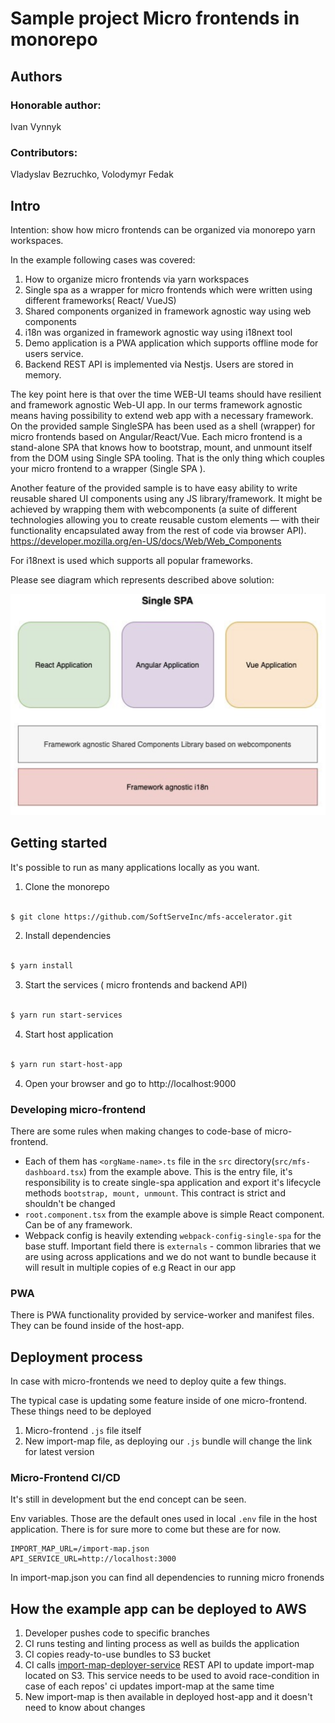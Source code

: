 # Sample project Micro frontends in monorepo

## Authors
### Honorable author: 
Ivan Vynnyk
### Contributors: 
Vladyslav Bezruchko, 
Volodymyr Fedak

## Intro
Intention: show how micro frontends can be organized via monorepo yarn workspaces.

In the example following cases was covered: 
1. How to organize micro frontends via yarn workspaces
2. Single spa as a wrapper for micro frontends which were written using different frameworks( React/ VueJS)
3. Shared components organized in framework agnostic way using web components
4. i18n was organized in framework agnostic way using i18next tool
5. Demo application is a PWA application which supports offline mode for users service.
6. Backend REST API is implemented via Nestjs. Users are stored in memory. 

The key point here is that over the time WEB-UI teams should have resilient and framework agnostic Web-UI app. In our terms framework agnostic means having possibility to extend web app with a necessary framework. On the provided sample  SingleSPA has been used as a shell (wrapper) for micro frontends based on Angular/React/Vue. Each micro frontend is a stand-alone SPA that knows how to bootstrap, mount, and unmount itself from the DOM using Single SPA tooling. That is the only thing which couples your micro frontend to a wrapper (Single SPA ). 

Another feature of the provided sample is to have easy ability to write reusable shared UI components using any JS library/framework. It might be achieved by wrapping them with webcomponents (a suite of different technologies allowing you to create reusable custom elements — with their functionality encapsulated away from the rest of code via browser API). https://developer.mozilla.org/en-US/docs/Web/Web_Components  

For i18next is used which supports all popular frameworks. 

Please see diagram which represents described above solution:

<p>
  <img widht="600" alt="mfs-solution" src="https://github.com/SoftServeInc/mfs-accelerator/blob/master/mfs-setup.png?raw=true" />
</p>

## Getting started

It's possible to run as many applications locally as you want.

1. Clone the monorepo

```sh

$ git clone https://github.com/SoftServeInc/mfs-accelerator.git

```

2. Install dependencies

```sh

$ yarn install

```

3. Start the services ( micro frontends and backend API)

```sh

$ yarn run start-services


```

4. Start host application

```sh

$ yarn run start-host-app


```

4. Open your browser and go to http://localhost:9000

### Developing micro-frontend

There are some rules when making changes to code-base of micro-frontend.

- Each of them has `<orgName-name>.ts` file in the `src` directory(`src/mfs-dashboard.tsx`) from the example above. This is the entry file, it's responsibility is to create single-spa application and export it's lifecycle methods `bootstrap, mount, unmount`. This contract is strict and shouldn't be changed
- `root.component.tsx` from the example above is simple React component. Can be of any framework.
- Webpack config is heavily extending `webpack-config-single-spa` for the base stuff. Important field there is `externals` - common libraries that we are using across applications and we do not want to bundle because it will result in multiple copies of e.g React in our app

### PWA

There is PWA functionality provided by service-worker and manifest files. They can be found inside of the host-app.

## Deployment process

In case with micro-frontends we need to deploy quite a few things.

The typical case is updating some feature inside of one micro-frontend. These things need to be deployed

1. Micro-frontend `.js` file itself
2. New import-map file, as deploying our `.js` bundle will change the link for latest version

### Micro-Frontend CI/CD

It's still in development but the end concept can be seen.

Env variables. Those are the default ones used in local `.env` file in the host application. There is for sure more to come but these are for now.

```dosini
IMPORT_MAP_URL=/import-map.json
API_SERVICE_URL=http://localhost:3000

```

In import-map.json you can find all dependencies to running micro fronends

## How the example app can be deployed to AWS

1. Developer pushes code to specific branches
2. CI runs testing and linting process as well as builds the application
3. CI copies ready-to-use bundles to S3 bucket
4. CI calls [import-map-deployer-service](https://github.com/single-spa/import-map-deployer) REST API to update import-map located on S3. This service needs to be used to avoid race-condition in case of each repos' ci updates import-map at the same time
5. New import-map is then available in deployed host-app and it doesn't need to know about changes
